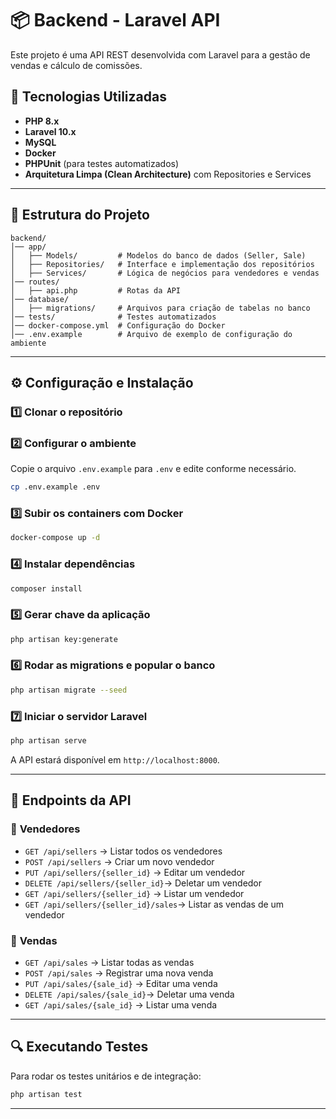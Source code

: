 # 📦 Backend - Laravel API

Este projeto é uma API REST desenvolvida com Laravel para a gestão de vendas e cálculo de comissões.

## 📌 Tecnologias Utilizadas

- **PHP 8.x**
- **Laravel 10.x**
- **MySQL**
- **Docker**
- **PHPUnit** (para testes automatizados)
- **Arquitetura Limpa (Clean Architecture)** com Repositories e Services

---

## 📂 Estrutura do Projeto

```
backend/
│── app/
│   ├── Models/         # Modelos do banco de dados (Seller, Sale)
│   ├── Repositories/   # Interface e implementação dos repositórios
│   ├── Services/       # Lógica de negócios para vendedores e vendas
│── routes/
│   ├── api.php         # Rotas da API
│── database/
│   ├── migrations/     # Arquivos para criação de tabelas no banco
│── tests/              # Testes automatizados
│── docker-compose.yml  # Configuração do Docker
│── .env.example        # Arquivo de exemplo de configuração do ambiente
```

---

## ⚙️ Configuração e Instalação

### 1️⃣ Clonar o repositório

### 2️⃣ Configurar o ambiente
Copie o arquivo `.env.example` para `.env` e edite conforme necessário.
```sh
cp .env.example .env
```

### 3️⃣ Subir os containers com Docker
```sh
docker-compose up -d
```

### 4️⃣ Instalar dependências
```sh
composer install
```

### 5️⃣ Gerar chave da aplicação
```sh
php artisan key:generate
```

### 6️⃣ Rodar as migrations e popular o banco
```sh
php artisan migrate --seed
```

### 7️⃣ Iniciar o servidor Laravel
```sh
php artisan serve
```
A API estará disponível em `http://localhost:8000`.

---

## 📌 Endpoints da API

### 🔹 **Vendedores**
- `GET /api/sellers` → Listar todos os vendedores
- `POST /api/sellers` → Criar um novo vendedor
- `PUT /api/sellers/{seller_id}` -> Editar um vendedor
- `DELETE /api/sellers/{seller_id}`-> Deletar um vendedor
- `GET /api/sellers/{seller_id}` -> Listar um vendedor
- `GET /api/sellers/{seller_id}/sales`-> Listar as vendas de um vendedor

### 🔹 **Vendas**
- `GET /api/sales` → Listar todas as vendas
- `POST /api/sales` → Registrar uma nova venda
- `PUT /api/sales/{sale_id}` -> Editar uma venda
- `DELETE /api/sales/{sale_id}`-> Deletar uma venda
- `GET /api/sales/{sale_id}` -> Listar uma venda

---

## 🔍 Executando Testes

Para rodar os testes unitários e de integração:
```sh
php artisan test
```

---

